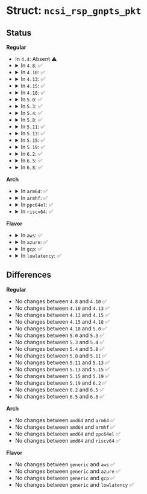 # Struct: <code>ncsi_rsp_gnpts_pkt</code>

## Status
<b>Regular</b>
<ul>
<li>
In <code>4.4</code>: Absent ⚠️
</li>
<li>
<details>
<summary>In <code>4.8</code>: ✅</summary>

```c
struct ncsi_rsp_gnpts_pkt {
    struct ncsi_rsp_pkt_hdr rsp;
    __be32 tx_pkts;
    __be32 tx_dropped;
    __be32 tx_channel_err;
    __be32 tx_us_err;
    __be32 rx_pkts;
    __be32 rx_dropped;
    __be32 rx_channel_err;
    __be32 rx_us_err;
    __be32 rx_os_err;
    __be32 checksum;
};
```
</details>
</li>
<li>
<details>
<summary>In <code>4.10</code>: ✅</summary>

```c
struct ncsi_rsp_gnpts_pkt {
    struct ncsi_rsp_pkt_hdr rsp;
    __be32 tx_pkts;
    __be32 tx_dropped;
    __be32 tx_channel_err;
    __be32 tx_us_err;
    __be32 rx_pkts;
    __be32 rx_dropped;
    __be32 rx_channel_err;
    __be32 rx_us_err;
    __be32 rx_os_err;
    __be32 checksum;
};
```
</details>
</li>
<li>
<details>
<summary>In <code>4.13</code>: ✅</summary>

```c
struct ncsi_rsp_gnpts_pkt {
    struct ncsi_rsp_pkt_hdr rsp;
    __be32 tx_pkts;
    __be32 tx_dropped;
    __be32 tx_channel_err;
    __be32 tx_us_err;
    __be32 rx_pkts;
    __be32 rx_dropped;
    __be32 rx_channel_err;
    __be32 rx_us_err;
    __be32 rx_os_err;
    __be32 checksum;
};
```
</details>
</li>
<li>
<details>
<summary>In <code>4.15</code>: ✅</summary>

```c
struct ncsi_rsp_gnpts_pkt {
    struct ncsi_rsp_pkt_hdr rsp;
    __be32 tx_pkts;
    __be32 tx_dropped;
    __be32 tx_channel_err;
    __be32 tx_us_err;
    __be32 rx_pkts;
    __be32 rx_dropped;
    __be32 rx_channel_err;
    __be32 rx_us_err;
    __be32 rx_os_err;
    __be32 checksum;
};
```
</details>
</li>
<li>
<details>
<summary>In <code>4.18</code>: ✅</summary>

```c
struct ncsi_rsp_gnpts_pkt {
    struct ncsi_rsp_pkt_hdr rsp;
    __be32 tx_pkts;
    __be32 tx_dropped;
    __be32 tx_channel_err;
    __be32 tx_us_err;
    __be32 rx_pkts;
    __be32 rx_dropped;
    __be32 rx_channel_err;
    __be32 rx_us_err;
    __be32 rx_os_err;
    __be32 checksum;
};
```
</details>
</li>
<li>
<details>
<summary>In <code>5.0</code>: ✅</summary>

```c
struct ncsi_rsp_gnpts_pkt {
    struct ncsi_rsp_pkt_hdr rsp;
    __be32 tx_pkts;
    __be32 tx_dropped;
    __be32 tx_channel_err;
    __be32 tx_us_err;
    __be32 rx_pkts;
    __be32 rx_dropped;
    __be32 rx_channel_err;
    __be32 rx_us_err;
    __be32 rx_os_err;
    __be32 checksum;
};
```
</details>
</li>
<li>
<details>
<summary>In <code>5.3</code>: ✅</summary>

```c
struct ncsi_rsp_gnpts_pkt {
    struct ncsi_rsp_pkt_hdr rsp;
    __be32 tx_pkts;
    __be32 tx_dropped;
    __be32 tx_channel_err;
    __be32 tx_us_err;
    __be32 rx_pkts;
    __be32 rx_dropped;
    __be32 rx_channel_err;
    __be32 rx_us_err;
    __be32 rx_os_err;
    __be32 checksum;
};
```
</details>
</li>
<li>
<details>
<summary>In <code>5.4</code>: ✅</summary>

```c
struct ncsi_rsp_gnpts_pkt {
    struct ncsi_rsp_pkt_hdr rsp;
    __be32 tx_pkts;
    __be32 tx_dropped;
    __be32 tx_channel_err;
    __be32 tx_us_err;
    __be32 rx_pkts;
    __be32 rx_dropped;
    __be32 rx_channel_err;
    __be32 rx_us_err;
    __be32 rx_os_err;
    __be32 checksum;
};
```
</details>
</li>
<li>
<details>
<summary>In <code>5.8</code>: ✅</summary>

```c
struct ncsi_rsp_gnpts_pkt {
    struct ncsi_rsp_pkt_hdr rsp;
    __be32 tx_pkts;
    __be32 tx_dropped;
    __be32 tx_channel_err;
    __be32 tx_us_err;
    __be32 rx_pkts;
    __be32 rx_dropped;
    __be32 rx_channel_err;
    __be32 rx_us_err;
    __be32 rx_os_err;
    __be32 checksum;
};
```
</details>
</li>
<li>
<details>
<summary>In <code>5.11</code>: ✅</summary>

```c
struct ncsi_rsp_gnpts_pkt {
    struct ncsi_rsp_pkt_hdr rsp;
    __be32 tx_pkts;
    __be32 tx_dropped;
    __be32 tx_channel_err;
    __be32 tx_us_err;
    __be32 rx_pkts;
    __be32 rx_dropped;
    __be32 rx_channel_err;
    __be32 rx_us_err;
    __be32 rx_os_err;
    __be32 checksum;
};
```
</details>
</li>
<li>
<details>
<summary>In <code>5.13</code>: ✅</summary>

```c
struct ncsi_rsp_gnpts_pkt {
    struct ncsi_rsp_pkt_hdr rsp;
    __be32 tx_pkts;
    __be32 tx_dropped;
    __be32 tx_channel_err;
    __be32 tx_us_err;
    __be32 rx_pkts;
    __be32 rx_dropped;
    __be32 rx_channel_err;
    __be32 rx_us_err;
    __be32 rx_os_err;
    __be32 checksum;
};
```
</details>
</li>
<li>
<details>
<summary>In <code>5.15</code>: ✅</summary>

```c
struct ncsi_rsp_gnpts_pkt {
    struct ncsi_rsp_pkt_hdr rsp;
    __be32 tx_pkts;
    __be32 tx_dropped;
    __be32 tx_channel_err;
    __be32 tx_us_err;
    __be32 rx_pkts;
    __be32 rx_dropped;
    __be32 rx_channel_err;
    __be32 rx_us_err;
    __be32 rx_os_err;
    __be32 checksum;
};
```
</details>
</li>
<li>
<details>
<summary>In <code>5.19</code>: ✅</summary>

```c
struct ncsi_rsp_gnpts_pkt {
    struct ncsi_rsp_pkt_hdr rsp;
    __be32 tx_pkts;
    __be32 tx_dropped;
    __be32 tx_channel_err;
    __be32 tx_us_err;
    __be32 rx_pkts;
    __be32 rx_dropped;
    __be32 rx_channel_err;
    __be32 rx_us_err;
    __be32 rx_os_err;
    __be32 checksum;
};
```
</details>
</li>
<li>
<details>
<summary>In <code>6.2</code>: ✅</summary>

```c
struct ncsi_rsp_gnpts_pkt {
    struct ncsi_rsp_pkt_hdr rsp;
    __be32 tx_pkts;
    __be32 tx_dropped;
    __be32 tx_channel_err;
    __be32 tx_us_err;
    __be32 rx_pkts;
    __be32 rx_dropped;
    __be32 rx_channel_err;
    __be32 rx_us_err;
    __be32 rx_os_err;
    __be32 checksum;
};
```
</details>
</li>
<li>
<details>
<summary>In <code>6.5</code>: ✅</summary>

```c
struct ncsi_rsp_gnpts_pkt {
    struct ncsi_rsp_pkt_hdr rsp;
    __be32 tx_pkts;
    __be32 tx_dropped;
    __be32 tx_channel_err;
    __be32 tx_us_err;
    __be32 rx_pkts;
    __be32 rx_dropped;
    __be32 rx_channel_err;
    __be32 rx_us_err;
    __be32 rx_os_err;
    __be32 checksum;
};
```
</details>
</li>
<li>
<details>
<summary>In <code>6.8</code>: ✅</summary>

```c
struct ncsi_rsp_gnpts_pkt {
    struct ncsi_rsp_pkt_hdr rsp;
    __be32 tx_pkts;
    __be32 tx_dropped;
    __be32 tx_channel_err;
    __be32 tx_us_err;
    __be32 rx_pkts;
    __be32 rx_dropped;
    __be32 rx_channel_err;
    __be32 rx_us_err;
    __be32 rx_os_err;
    __be32 checksum;
};
```
</details>
</li>
</ul>
<b>Arch</b>
<ul>
<li>
<details>
<summary>In <code>arm64</code>: ✅</summary>

```c
struct ncsi_rsp_gnpts_pkt {
    struct ncsi_rsp_pkt_hdr rsp;
    __be32 tx_pkts;
    __be32 tx_dropped;
    __be32 tx_channel_err;
    __be32 tx_us_err;
    __be32 rx_pkts;
    __be32 rx_dropped;
    __be32 rx_channel_err;
    __be32 rx_us_err;
    __be32 rx_os_err;
    __be32 checksum;
};
```
</details>
</li>
<li>
<details>
<summary>In <code>armhf</code>: ✅</summary>

```c
struct ncsi_rsp_gnpts_pkt {
    struct ncsi_rsp_pkt_hdr rsp;
    __be32 tx_pkts;
    __be32 tx_dropped;
    __be32 tx_channel_err;
    __be32 tx_us_err;
    __be32 rx_pkts;
    __be32 rx_dropped;
    __be32 rx_channel_err;
    __be32 rx_us_err;
    __be32 rx_os_err;
    __be32 checksum;
};
```
</details>
</li>
<li>
<details>
<summary>In <code>ppc64el</code>: ✅</summary>

```c
struct ncsi_rsp_gnpts_pkt {
    struct ncsi_rsp_pkt_hdr rsp;
    __be32 tx_pkts;
    __be32 tx_dropped;
    __be32 tx_channel_err;
    __be32 tx_us_err;
    __be32 rx_pkts;
    __be32 rx_dropped;
    __be32 rx_channel_err;
    __be32 rx_us_err;
    __be32 rx_os_err;
    __be32 checksum;
};
```
</details>
</li>
<li>
<details>
<summary>In <code>riscv64</code>: ✅</summary>

```c
struct ncsi_rsp_gnpts_pkt {
    struct ncsi_rsp_pkt_hdr rsp;
    __be32 tx_pkts;
    __be32 tx_dropped;
    __be32 tx_channel_err;
    __be32 tx_us_err;
    __be32 rx_pkts;
    __be32 rx_dropped;
    __be32 rx_channel_err;
    __be32 rx_us_err;
    __be32 rx_os_err;
    __be32 checksum;
};
```
</details>
</li>
</ul>
<b>Flavor</b>
<ul>
<li>
<details>
<summary>In <code>aws</code>: ✅</summary>

```c
struct ncsi_rsp_gnpts_pkt {
    struct ncsi_rsp_pkt_hdr rsp;
    __be32 tx_pkts;
    __be32 tx_dropped;
    __be32 tx_channel_err;
    __be32 tx_us_err;
    __be32 rx_pkts;
    __be32 rx_dropped;
    __be32 rx_channel_err;
    __be32 rx_us_err;
    __be32 rx_os_err;
    __be32 checksum;
};
```
</details>
</li>
<li>
<details>
<summary>In <code>azure</code>: ✅</summary>

```c
struct ncsi_rsp_gnpts_pkt {
    struct ncsi_rsp_pkt_hdr rsp;
    __be32 tx_pkts;
    __be32 tx_dropped;
    __be32 tx_channel_err;
    __be32 tx_us_err;
    __be32 rx_pkts;
    __be32 rx_dropped;
    __be32 rx_channel_err;
    __be32 rx_us_err;
    __be32 rx_os_err;
    __be32 checksum;
};
```
</details>
</li>
<li>
<details>
<summary>In <code>gcp</code>: ✅</summary>

```c
struct ncsi_rsp_gnpts_pkt {
    struct ncsi_rsp_pkt_hdr rsp;
    __be32 tx_pkts;
    __be32 tx_dropped;
    __be32 tx_channel_err;
    __be32 tx_us_err;
    __be32 rx_pkts;
    __be32 rx_dropped;
    __be32 rx_channel_err;
    __be32 rx_us_err;
    __be32 rx_os_err;
    __be32 checksum;
};
```
</details>
</li>
<li>
<details>
<summary>In <code>lowlatency</code>: ✅</summary>

```c
struct ncsi_rsp_gnpts_pkt {
    struct ncsi_rsp_pkt_hdr rsp;
    __be32 tx_pkts;
    __be32 tx_dropped;
    __be32 tx_channel_err;
    __be32 tx_us_err;
    __be32 rx_pkts;
    __be32 rx_dropped;
    __be32 rx_channel_err;
    __be32 rx_us_err;
    __be32 rx_os_err;
    __be32 checksum;
};
```
</details>
</li>
</ul>

## Differences
<b>Regular</b>
<ul>
<li>
No changes between <code>4.8</code> and <code>4.10</code> ✅
</li>
<li>
No changes between <code>4.10</code> and <code>4.13</code> ✅
</li>
<li>
No changes between <code>4.13</code> and <code>4.15</code> ✅
</li>
<li>
No changes between <code>4.15</code> and <code>4.18</code> ✅
</li>
<li>
No changes between <code>4.18</code> and <code>5.0</code> ✅
</li>
<li>
No changes between <code>5.0</code> and <code>5.3</code> ✅
</li>
<li>
No changes between <code>5.3</code> and <code>5.4</code> ✅
</li>
<li>
No changes between <code>5.4</code> and <code>5.8</code> ✅
</li>
<li>
No changes between <code>5.8</code> and <code>5.11</code> ✅
</li>
<li>
No changes between <code>5.11</code> and <code>5.13</code> ✅
</li>
<li>
No changes between <code>5.13</code> and <code>5.15</code> ✅
</li>
<li>
No changes between <code>5.15</code> and <code>5.19</code> ✅
</li>
<li>
No changes between <code>5.19</code> and <code>6.2</code> ✅
</li>
<li>
No changes between <code>6.2</code> and <code>6.5</code> ✅
</li>
<li>
No changes between <code>6.5</code> and <code>6.8</code> ✅
</li>
</ul>
<b>Arch</b>
<ul>
<li>
No changes between <code>amd64</code> and <code>arm64</code> ✅
</li>
<li>
No changes between <code>amd64</code> and <code>armhf</code> ✅
</li>
<li>
No changes between <code>amd64</code> and <code>ppc64el</code> ✅
</li>
<li>
No changes between <code>amd64</code> and <code>riscv64</code> ✅
</li>
</ul>
<b>Flavor</b>
<ul>
<li>
No changes between <code>generic</code> and <code>aws</code> ✅
</li>
<li>
No changes between <code>generic</code> and <code>azure</code> ✅
</li>
<li>
No changes between <code>generic</code> and <code>gcp</code> ✅
</li>
<li>
No changes between <code>generic</code> and <code>lowlatency</code> ✅
</li>
</ul>
